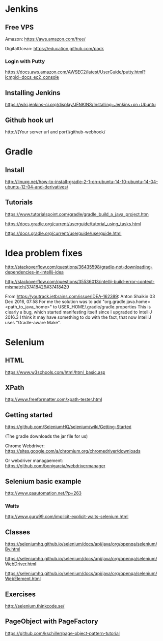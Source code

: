 # Jenkins 

## Free VPS

Amazon:
https://aws.amazon.com/free/

DigitalOcean:
https://education.github.com/pack

### Login with Putty

https://docs.aws.amazon.com/AWSEC2/latest/UserGuide/putty.html?icmpid=docs_ec2_console

## Installing Jenkins 

https://wiki.jenkins-ci.org/display/JENKINS/Installing+Jenkins+on+Ubuntu

## Github hook url

http://[Your server url and port]/github-webhook/

# Gradle

## Install

http://linuxg.net/how-to-install-gradle-2-1-on-ubuntu-14-10-ubuntu-14-04-ubuntu-12-04-and-derivatives/

## Tutorials 

https://www.tutorialspoint.com/gradle/gradle_build_a_java_project.htm

https://docs.gradle.org/current/userguide/tutorial_using_tasks.html

https://docs.gradle.org/current/userguide/userguide.html

# Idea problem fixes

http://stackoverflow.com/questions/36435598/gradle-not-downloading-dependencies-in-intellij-idea

http://stackoverflow.com/questions/35536013/intellij-build-error-context-mismatch/37418429#37418429

From https://youtrack.jetbrains.com/issue/IDEA-162389:
Anton Shaikin  03 Dec 2016, 07:58
For me the solution was to add "org.gradle.java.home=<path_to_java_home>" to USER_HOME/.gradle/gradle.properties
This is clearly a bug, which started manifesting itself since I upgraded to IntelliJ 2016.3 I think it may have something to do with the fact, that now IntelliJ uses "Gradle-aware Make".


# Selenium

## HTML 

https://www.w3schools.com/html/html_basic.asp

## XPath

http://www.freeformatter.com/xpath-tester.html

## Getting started

https://github.com/SeleniumHQ/selenium/wiki/Getting-Started

(The gradle downloads the jar file for us)

Chrome Webdriver: https://sites.google.com/a/chromium.org/chromedriver/downloads

Or webdriver managaement: https://github.com/bonigarcia/webdrivermanager

## Selenium basic example

http://www.qaautomation.net/?p=263

### Waits

http://www.guru99.com/implicit-explicit-waits-selenium.html

## Classes

https://seleniumhq.github.io/selenium/docs/api/java/org/openqa/selenium/By.html

https://seleniumhq.github.io/selenium/docs/api/java/org/openqa/selenium/WebDriver.html

https://seleniumhq.github.io/selenium/docs/api/java/org/openqa/selenium/WebElement.html

## Exercises 

http://selenium.thinkcode.se/


## PageObject with PageFactory

https://github.com/kschiller/page-object-pattern-tutorial
